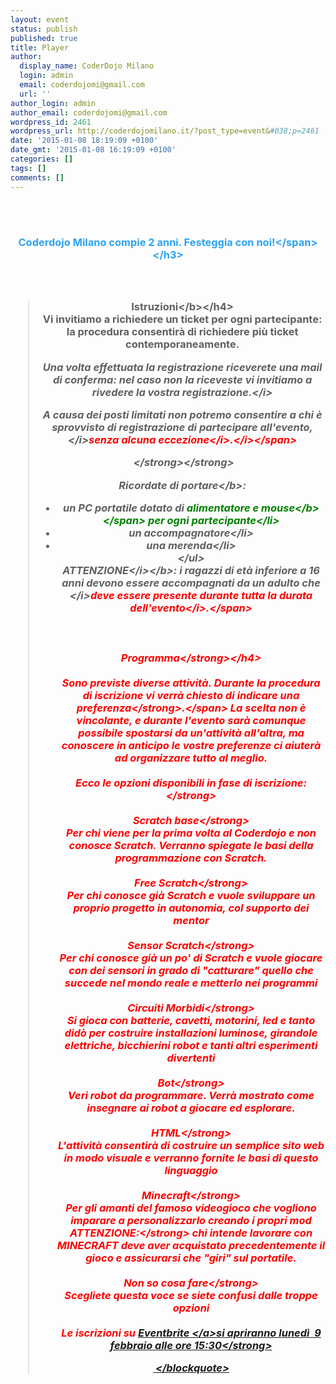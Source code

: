```yaml
---
layout: event
status: publish
published: true
title: Player
author:
  display_name: CoderDojo Milano
  login: admin
  email: coderdojomi@gmail.com
  url: ''
author_login: admin
author_email: coderdojomi@gmail.com
wordpress_id: 2461
wordpress_url: http://coderdojomilano.it/?post_type=event&#038;p=2461
date: '2015-01-08 18:19:09 +0100'
date_gmt: '2015-01-08 16:19:09 +0100'
categories: []
tags: []
comments: []
---
```

<p>&nbsp;<br />
&nbsp;</p>
<h3 style="text-align: center;"><span style="color: #2EA3F2;">Coderdojo Milano compie 2 anni. Festeggia con noi!<&#47;span><&#47;h3><br />
&nbsp;<br />
&nbsp;</p>
<blockquote>
<h4><b>Istruzioni<&#47;b><&#47;h4><br />
Vi invitiamo a richiedere un ticket per ogni partecipante: la procedura consentir&agrave; di richiedere pi&ugrave; ticket contemporaneamente.</p>
<p><i>Una volta effettuata la registrazione riceverete una mail di conferma: nel caso non la riceveste vi invitiamo a rivedere la vostra registrazione.<&#47;i></p>
<p><i>A causa dei posti limitati non potremo consentire a chi &egrave; sprovvisto di registrazione di partecipare all'evento, <&#47;i><span style="color: #ff0000;"><i>senza alcuna eccezione<&#47;i><i>.<&#47;i><&#47;span></p>
<p><strong><strong>&nbsp;<&#47;strong><&#47;strong></p>
<p><b>Ricordate di portare<&#47;b>:</p>
<ul>
<li>un PC portatile dotato di <span style="color: #008000;"><b>alimentatore e mouse<&#47;b><&#47;span> per ogni partecipante<&#47;li>
<li>un accompagnatore<&#47;li>
<li>una merenda<&#47;li><br />
<&#47;ul><br />
<b><i>ATTENZIONE<&#47;i><&#47;b><i>: i ragazzi di et&agrave; inferiore a 16 anni devono essere accompagnati da un adulto che <&#47;i><span style="color: #ff0000;"><i>deve essere presente durante tutta la durata dell'evento<&#47;i>.<&#47;span></p>
<p>&nbsp;</p>
<h4><strong>Programma<&#47;strong><&#47;h4><br />
&nbsp;<br />
Sono previste diverse attivit&agrave;.&nbsp;<span style="color: #ff0000;"><strong>Durante la procedura di iscrizione vi verr&agrave; chiesto di indicare una preferenza<&#47;strong>.<&#47;span> La scelta non &egrave; vincolante, e durante l'evento sar&agrave; comunque possibile spostarsi da un'attivit&agrave; all'altra, ma conoscere in anticipo le vostre preferenze ci aiuter&agrave; ad organizzare tutto al meglio.<br />
&nbsp;<br />
<strong>Ecco le opzioni disponibili in fase di iscrizione:<&#47;strong><br />
&nbsp;<br />
<strong>Scratch base<&#47;strong><br />
Per chi viene per la prima volta al Coderdojo e non conosce Scratch. Verranno spiegate le basi della programmazione con Scratch.<br />
&nbsp;<br />
<strong>Free Scratch<&#47;strong><br />
Per chi conosce gi&agrave; Scratch e vuole sviluppare un proprio progetto in autonomia, col supporto dei mentor<br />
&nbsp;<br />
<strong>Sensor Scratch<&#47;strong><br />
Per chi conosce gi&agrave; un po' di Scratch e vuole giocare con dei sensori in grado di "catturare" quello che succede nel mondo reale e metterlo nei programmi<br />
&nbsp;<br />
<strong>Circuiti Morbidi<&#47;strong><br />
Si gioca con batterie, cavetti, motorini, led&nbsp;e tanto did&ograve; per costruire installazioni luminose, girandole elettriche, bicchierini robot e tanti altri esperimenti divertenti<br />
&nbsp;<br />
<strong>Bot<&#47;strong><br />
Veri robot da programmare. Verr&agrave; mostrato come insegnare ai robot a giocare ed esplorare.<br />
&nbsp;<br />
<strong>HTML<&#47;strong><br />
L'attivit&agrave; consentir&agrave; di costruire un semplice sito web in modo visuale e verranno fornite le basi di questo linguaggio<br />
&nbsp;<br />
<strong>Minecraft<&#47;strong><br />
Per gli amanti del famoso videogioco che vogliono imparare a personalizzarlo creando i propri mod<br />
<strong>ATTENZIONE:<&#47;strong> chi intende lavorare con MINECRAFT deve aver acquistato precedentemente il gioco e assicurarsi che "giri" sul portatile.<br />
&nbsp;<br />
<strong>Non so cosa fare<&#47;strong><br />
Scegliete questa voce se siete confusi dalle troppe opzioni<br />
&nbsp;<br />
<strong>Le iscrizioni su <a href="https:&#47;&#47;www.eventbrite.it&#47;e&#47;biglietti-player-by-coderdojo-milano-tag-14-febbraio-2015-15541596333" target="_blank">Eventbrite&nbsp;<&#47;a>si apriranno luned&igrave; &nbsp;9 febbraio alle ore 15:30<&#47;strong></p>
<p>&nbsp;<&#47;blockquote></p>
